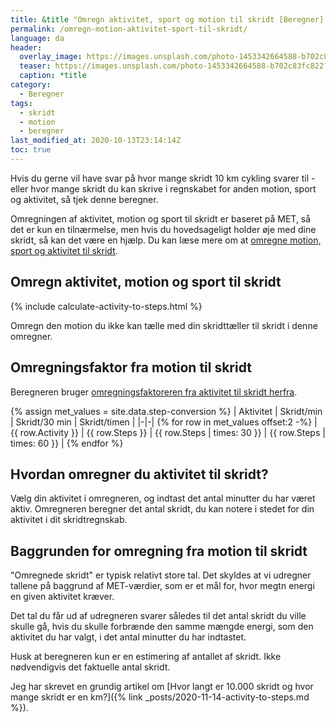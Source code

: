 ```yaml
---
title: &title "Omregn aktivitet, sport og motion til skridt [Beregner] 🚴‍♀️ ⇒ 🚶‍♀️"
permalink: /omregn-motion-aktivitet-sport-til-skridt/
language: da
header:
  overlay_image: https://images.unsplash.com/photo-1453342664588-b702c83fc822?ixlib=rb-1.2.1&auto=format&fit=crop&w=1980&q=80
  teaser: https://images.unsplash.com/photo-1453342664588-b702c83fc822?ixlib=rb-1.2.1&auto=format&fit=crop&w=400&q=80
  caption: *title
category:
  - Beregner
tags:
  - skridt
  - motion
  - beregner
last_modified_at: 2020-10-13T23:14:14Z
toc: true
---
```


Hvis du gerne vil have svar på hvor mange skridt 10 km cykling svarer til - eller hvor mange skridt du kan skrive i regnskabet for anden motion, sport og aktivitet, så tjek denne beregner.

Omregningen af aktivitet, motion og sport til skridt er baseret på MET, så det er kun en tilnærmelse, men hvis du hovedsageligt holder øje med dine skridt, så kan det være en hjælp. Du kan læse mere om at [omregne motion, sport og aktivitet til skridt](https://www.verywellfit.com/pedometer-step-equivalents-for-exercises-and-activities-3435742).

## Omregn aktivitet, motion og sport til skridt

{% include calculate-activity-to-steps.html %}

Omregn den motion du ikke kan tælle med din skridttæller til skridt i denne omregner.

## Omregningsfaktor fra motion til skridt

Beregneren bruger [omregningsfaktoreren fra aktivitet til skridt herfra](https://globalchallenge.zendesk.com/hc/en-gb/articles/360000440186-What-activities-can-be-converted-).

{% assign met_values = site.data.step-conversion %}
| Aktivitet | Skridt/min | Skridt/30 min | Skridt/timen |
|-|-|
{% for row in met_values offset:2 -%}
| {{ row.Activity }} | {{ row.Steps }} | {{ row.Steps | times: 30 }} | {{ row.Steps | times: 60 }} |
{% endfor %}

## Hvordan omregner du aktivitet til skridt?

Vælg din aktivitet i omregneren, og indtast det antal minutter du har været aktiv. Omregneren beregner det antal skridt, du kan notere i stedet for din aktivitet i dit skridtregnskab.

## Baggrunden for omregning fra motion til skridt

"Omregnede skridt" er typisk relativt store tal. Det skyldes at vi udregner tallene på baggrund af MET-værdier, som er et mål for, hvor megtn energi en given aktivitet kræver.

Det tal du får ud af udregneren svarer således til det antal skridt du ville skulle gå, hvis du skulle forbrænde den samme mængde energi, som den aktivitet du har valgt, i det antal minutter du har indtastet.

Husk at beregneren kun er en estimering af antallet af skridt. Ikke nødvendigvis det faktuelle antal skridt.

Jeg har skrevet en grundig artikel om [Hvor langt er 10.000 skridt og hvor mange skridt er en km?]({% link _posts/2020-11-14-activity-to-steps.md %}).
